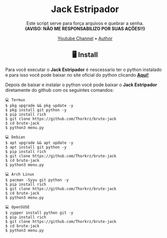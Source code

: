 <p>

</p>



<h1 align="center">Jack Estripador</h1>
<p align="center">

  

  <p align="center">
    Este script serve para força arquivos e quebrar a senha.<br>
   <strong>(AVISO: NÃO ME RESPONSABILIZO POR SUAS AÇÕES!!)</strong>
  </p>
</p> 




<p align="center">
  <a href="https://www.youtube.com/channel/UCwaJ7N2g1yP8bqzubB6AxNw">Youtube Channel</a> •
  <a href="https://github.com/Thorkrz">Author</a> 
</p>



<h2 align="center">🖥 Install</h2>


Para você executar o **Jack Estripador** é nescessario ter o python instalado e para isso você pode baixar no site oficial do python clicando [**Aqui!**](https://www.python.org/downloads/)

Depois de baixar e instalar o python você pode baixar o **Jack Estripador** diretamente do github com os seguintes comandos:

```
💻 Termux
$ pkg upgrade && pkg update -y
$ pkg install git python -y
$ pip install rich 
$ git clone https://github.com/Thorkrz/brute-jack
$ cd brute-jack
$ python3 menu.py

💻 Debian
$ apt upgrade && apt update -y
$ apt install git python -y
$ pip install rich 
$ git clone https://github.com/Thorkrz/brute-jack
$ cd brute-jack
$ python3 menu.py

💻 Arch Linux
$ pacman -Syyu git python -y
$ pip install rich 
$ git clone https://github.com/Thorkrz/brute-jack
$ cd brute-jack
$ python3 menu.py

💻 OpenSUSE
$ zypper install python git -y
$ pip install rich 
$ git clone https://github.com/Thorkrz/brute-jack
$ cd brute-jack
$ python3 menu.py
```



